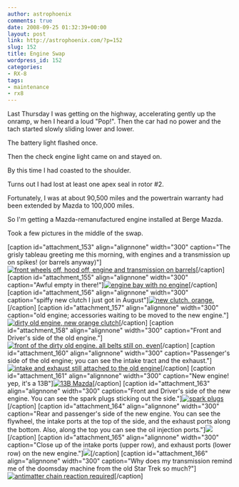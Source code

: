 ```yaml
---
author: astrophoenix
comments: true
date: 2008-09-25 01:32:39+00:00
layout: post
link: http://astrophoenix.com/?p=152
slug: 152
title: Engine Swap
wordpress_id: 152
categories:
- RX-8
tags:
- maintenance
- rx8
---
```


Last Thursday I was getting on the highway, accelerating gently up the onramp, w
hen I heard a loud "Pop!". Then the car had no power and the tach started slowly
 sliding lower and lower.



The battery light flashed once.

Then the check engine light came on and stayed on.

By this time I had coasted to the shoulder.

Turns out I had lost at least one apex seal in rotor #2.

Fortunately, I was at about 90,500 miles and the powertrain warranty had been extended by Mazda to 100,000 miles.

So I'm getting a Mazda-remanufactured engine installed at Berge Mazda.

Took a few pictures in the middle of the swap.

[caption id="attachment_153" align="alignnone" width="300" caption="The grisly tableau greeting me this morning, with engines and a transmission up on spikes! (or barrels anyway)"][![front wheels off, hood off, engine and transmission on barrels](/wp-uploads/astrophoenix/2010/12/scene_img_1603_compressed-300x225.jpg)](/wp-uploads/astrophoenix/2010/12/scene_img_1603_compressed.jpg)[/caption]
[caption id="attachment_155" align="alignnone" width="300" caption="Awful empty in there!"][![engine bay with no engine](/wp-uploads/astrophoenix/2008/09/bay_img_1586_compressed-300x225.jpg)](/wp-uploads/astrophoenix/2008/09/bay_img_1586_compressed.jpg)[/caption]
[caption id="attachment_156" align="alignnone" width="300" caption="spiffy new clutch I just got in August"][![new clutch. orange.](/wp-uploads/astrophoenix/2008/09/clutch_img_1596_compressed-300x225.jpg)](/wp-uploads/astrophoenix/2008/09/clutch_img_1596_compressed.jpg)[/caption]
[caption id="attachment_157" align="alignnone" width="300" caption="old engine; accessories waiting to be moved to the new engine."][![dirty old engine, new orange clutch](/wp-uploads/astrophoenix/2008/09/old_img_1587_compressed-300x225.jpg)](/wp-uploads/astrophoenix/2008/09/old_img_1587_compressed.jpg)[/caption]
[caption id="attachment_158" align="alignnone" width="300" caption="Front and Driver\'s side of the old engine."][![front of the dirty old engine. all belts still on, even](/wp-uploads/astrophoenix/2008/09/old_img_1594_compressed-300x225.jpg)](/wp-uploads/astrophoenix/2008/09/old_img_1594_compressed.jpg)[/caption]
[caption id="attachment_160" align="alignnone" width="300" caption="Passenger\'s side of the old engine; you can see the intake tract and the exhaust."][![intake and exhaust still attached to the old engine](/wp-uploads/astrophoenix/2008/09/old_intake_exhaust_img_1593_compressed-300x225.jpg)](/wp-uploads/astrophoenix/2008/09/old_intake_exhaust_img_1593_compressed.jpg)[/caption]
[caption id="attachment_161" align="alignnone" width="300" caption="New engine! yep, it\'s a 13B"][![13B Mazda](/wp-uploads/astrophoenix/2008/09/new_13b_img_1598_compressed-300x225.jpg)](/wp-uploads/astrophoenix/2008/09/new_13b_img_1598_compressed.jpg)[/caption]
[caption id="attachment_163" align="alignnone" width="300" caption="Front and Driver\'s side of the new engine. You can see the spark plugs sticking out the side."][![spark plugs](/wp-uploads/astrophoenix/2008/09/new_img_1590_compressed-300x225.jpg)](/wp-uploads/astrophoenix/2008/09/new_img_1590_compressed.jpg)[/caption]
[caption id="attachment_164" align="alignnone" width="300" caption="Rear and passenger\'s side of the new engine. You can see the flywheel, the intake ports at the top of the side, and the exhaust ports along the bottom. Also, along the top you can see the oil injection ports."][![](/wp-uploads/astrophoenix/2008/09/new_img_1592_compressed-300x225.jpg)](/wp-uploads/astrophoenix/2008/09/new_img_1592_compressed.jpg)[/caption]
[caption id="attachment_165" align="alignnone" width="300" caption="Close up of the intake ports (upper row), and exhaust ports (lower row) on the new engine."][![](/wp-uploads/astrophoenix/2008/09/new_ports_img_1601_compressed-300x225.jpg)](/wp-uploads/astrophoenix/2008/09/new_ports_img_1601_compressed.jpg)[/caption]
[caption id="attachment_166" align="alignnone" width="300" caption="Why does my transmission remind me of the doomsday machine from the old Star Trek so much?"][![antimatter chain reaction required](/wp-uploads/astrophoenix/2008/09/tran_img_1589_compressed-300x225.jpg)](/wp-uploads/astrophoenix/2008/09/tran_img_1589_compressed.jpg)[/caption]
